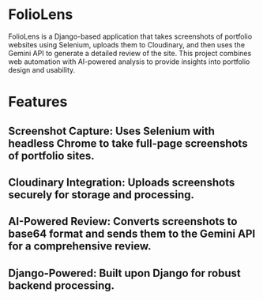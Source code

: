 # FolioLens
FolioLens is a Django-based application that takes screenshots of portfolio websites using Selenium, uploads them to Cloudinary, and then uses the Gemini API to generate a detailed review of the site. This project combines web automation with AI-powered analysis to provide insights into portfolio design and usability.

# Features
## Screenshot Capture: Uses Selenium with headless Chrome to take full-page screenshots of portfolio sites.

## Cloudinary Integration: Uploads screenshots securely for storage and processing.

## AI-Powered Review: Converts screenshots to base64 format and sends them to the Gemini API for a comprehensive review.

## Django-Powered: Built upon Django for robust backend processing.
